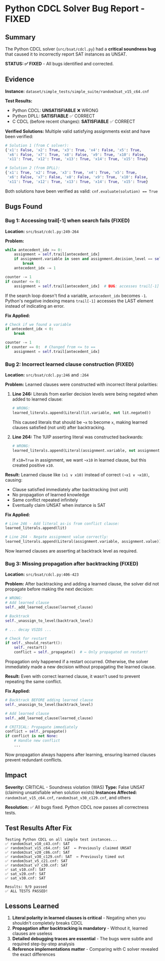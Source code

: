 # Python CDCL Solver Bug Report - FIXED

## Summary

The Python CDCL solver (`src/bsat/cdcl.py`) had a **critical soundness bug** that caused it to incorrectly report SAT instances as UNSAT.

**STATUS: ✅ FIXED** - All bugs identified and corrected.

## Evidence

**Instance:** `dataset/simple_tests/simple_suite/random3sat_v15_c64.cnf`

**Test Results:**
- Python CDCL: **UNSATISFIABLE** ❌ WRONG
- Python DPLL: **SATISFIABLE** ✅ CORRECT
- C CDCL (before recent changes): **SATISFIABLE** ✅ CORRECT

**Verified Solutions:**
Multiple valid satisfying assignments exist and have been verified:

```python
# Solution 1 (from C solver):
{'x1': False, 'x2': True, 'x3': True, 'x4': False, 'x5': True,
 'x6': False, 'x7': True, 'x8': False, 'x9': True, 'x10': False,
 'x11': True, 'x12': True, 'x13': True, 'x14': True, 'x15': True}

# Solution 2 (from DPLL):
{'x1': True, 'x2': True, 'x3': True, 'x4': True, 'x5': True,
 'x6': False, 'x7': False, 'x8': False, 'x9': True, 'x10': False,
 'x11': True, 'x12': True, 'x13': True, 'x14': True, 'x15': True}
```

Both solutions have been verified as valid: `cnf.evaluate(solution) == True`

## Bugs Found

### Bug 1: Accessing trail[-1] when search fails (FIXED)

**Location:** `src/bsat/cdcl.py:249-264`

**Problem:**
```python
while antecedent_idx >= 0:
    assignment = self.trail[antecedent_idx]
    if assignment.variable in seen and assignment.decision_level == self.decision_level:
        break
    antecedent_idx -= 1

counter -= 1
if counter <= 0:
    assignment = self.trail[antecedent_idx]  # BUG: accesses trail[-1] if not found!
```

If the search loop doesn't find a variable, `antecedent_idx` becomes `-1`. Python's negative indexing means `trail[-1]` accesses the LAST element instead of indicating an error.

**Fix Applied:**
```python
# Check if we found a variable
if antecedent_idx < 0:
    break

counter -= 1
if counter == 0:  # Changed from <= to ==
    assignment = self.trail[antecedent_idx]
```

### Bug 2: Incorrect learned clause construction (FIXED)

**Location:** `src/bsat/cdcl.py:246` and `:264`

**Problem:**
Learned clauses were constructed with incorrect literal polarities:

1. **Line 246:** Literals from earlier decision levels were being negated when added to learned clause:
   ```python
   # WRONG:
   learned_literals.append(Literal(lit.variable, not lit.negated))
   ```
   This caused literals that should be `¬x` to become `x`, making learned clauses satisfied (not unit) after backtracking.

2. **Line 264:** The 1UIP asserting literal was constructed backwards:
   ```python
   # WRONG:
   learned_literals.append(Literal(assignment.variable, not assignment.value))
   ```
   If `x10=True` in assignment, we want `¬x10` in learned clause, but this created positive `x10`.

**Result:** Learned clause like `(x1 ∨ x10)` instead of correct `(¬x1 ∨ ¬x10)`, causing:
- Clause satisfied immediately after backtracking (not unit)
- No propagation of learned knowledge
- Same conflict repeated infinitely
- Eventually claim UNSAT when instance is SAT

**Fix Applied:**
```python
# Line 246 - Add literal as-is from conflict clause:
learned_literals.append(lit)

# Line 264 - Negate assignment value correctly:
learned_literals.append(Literal(assignment.variable, assignment.value))
```

Now learned clauses are asserting at backtrack level as required.

### Bug 3: Missing propagation after backtracking (FIXED)

**Location:** `src/bsat/cdcl.py:406-423`

**Problem:**
After backtracking and adding a learned clause, the solver did not propagate before making the next decision:

```python
# WRONG:
# Add learned clause
self._add_learned_clause(learned_clause)

# Backtrack
self._unassign_to_level(backtrack_level)

# ... decay VSIDS ...

# Check for restart
if self._should_restart():
    self._restart()
    conflict = self._propagate()  # ← Only propagated on restart!
```

Propagation only happened if a restart occurred. Otherwise, the solver immediately made a new decision without propagating the learned clause.

**Result:** Even with correct learned clause, it wasn't used to prevent repeating the same conflict.

**Fix Applied:**
```python
# Backtrack BEFORE adding learned clause
self._unassign_to_level(backtrack_level)

# Add learned clause
self._add_learned_clause(learned_clause)

# CRITICAL: Propagate immediately
conflict = self._propagate()
if conflict is not None:
    # Handle new conflict
    ...
```

Now propagation always happens after learning, ensuring learned clauses prevent redundant conflicts.

## Impact

**Severity:** CRITICAL - Soundness violation (WAS)
**Type:** False UNSAT (claiming unsatisfiable when solution exists)
**Instances Affected:** `random3sat_v15_c64.cnf`, `random3sat_v30_c129.cnf`, and others

**Resolution:** ✅ All bugs fixed. Python CDCL now passes all correctness tests.

## Test Results After Fix

```
Testing Python CDCL on all simple test instances...
✅ random3sat_v10_c43.cnf: SAT
✅ random3sat_v15_c64.cnf: SAT  ← Previously claimed UNSAT
✅ random3sat_v20_c86.cnf: SAT
✅ random3sat_v30_c129.cnf: SAT  ← Previously timed out
✅ random3sat_v5_c21.cnf: SAT
✅ random3sat_v7_c30.cnf: SAT
✅ sat_v10.cnf: SAT
✅ sat_v20.cnf: SAT
✅ sat_v30.cnf: SAT

Results: 9/9 passed
✅ ALL TESTS PASSED!
```

## Lessons Learned

1. **Literal polarity in learned clauses is critical** - Negating when you shouldn't completely breaks CDCL
2. **Propagation after backtracking is mandatory** - Without it, learned clauses are useless
3. **Detailed debugging traces are essential** - The bugs were subtle and required step-by-step analysis
4. **Reference implementations matter** - Comparing with C solver revealed the exact differences
